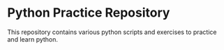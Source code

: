 # Python Practice Repository
This repository contains various python scripts and exercises to practice and learn python.
